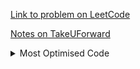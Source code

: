 [Link to problem on LeetCode](https://leetcode.com/problems/minimum-falling-path-sum/)

[Notes on TakeUForward](https://takeuforward.org/data-structure/minimum-maximum-falling-path-sum-dp-12/)

<details><summary>Most Optimised Code</summary>

![](https://github.com/archishmanghos/code-images/blob/master/DP-Striver/Lec-12.png)

</details>

<!-- Runtime: 16 ms, faster than 82.57% of C++ online submissions for Minimum Falling Path Sum.
Memory Usage: 10.2 MB, less than 50.97% of C++ online submissions for Minimum Falling Path Sum. -->